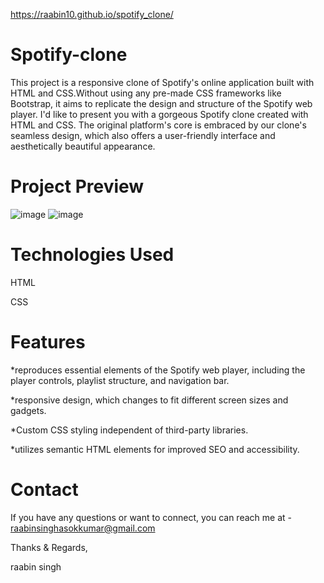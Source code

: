  https://raabin10.github.io/spotify_clone/


# Spotify-clone 


This project is a responsive clone of Spotify's online application built with HTML and CSS.Without using any pre-made CSS frameworks like Bootstrap,
it aims to replicate the design and structure of the Spotify web player. I'd like to present you with a gorgeous Spotify clone created with HTML and CSS.
The original platform's core is embraced by our clone's seamless design, which also offers a user-friendly interface and aesthetically beautiful 
appearance.

# Project Preview
![image](https://github.com/raabin10/frontend-proj-1/assets/112077212/307db804-2b50-47b7-965f-112eaa698545)
![image](https://github.com/raabin10/frontend-proj-1/assets/112077212/8b8c1955-f022-48bf-9322-4e5a80d5c402)


# Technologies Used
  HTML
  
  CSS
  
# Features
*reproduces essential elements of the Spotify web player, including the player controls, playlist structure, and navigation bar.

*responsive design, which changes to fit different screen sizes and gadgets.

*Custom CSS styling independent of third-party libraries.

*utilizes semantic HTML elements for improved SEO and accessibility.
# Contact
If you have any questions or want to connect, you can reach me at - raabinsinghasokkumar@gmail.com

Thanks & Regards,

raabin singh
